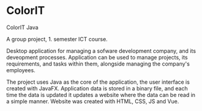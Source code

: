 # ColorIT
ColorIT Java

A group project, 1. semester ICT course.

Desktop application for managing a sofware development company, and its deveopment processes.
Application can be used to manage projects, its requirements, and tasks within them, alongside managing the company's employees.

The project uses Java as the core of the application, the user interface is created with JavaFX. 
Application data is stored in a binary file, and each time the data is updated it updates a website where the data can be read in a simple manner. Website was created with HTML, CSS, JS and Vue.
